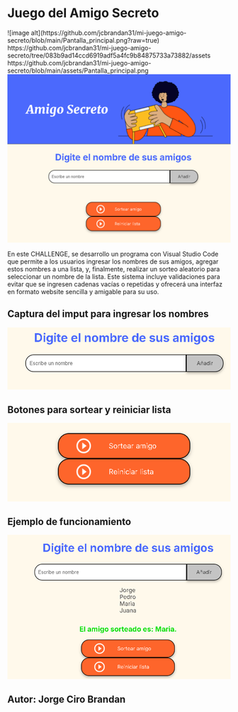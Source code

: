 <h1> Juego del Amigo Secreto </h1>
![image alt](https://github.com/jcbrandan31/mi-juego-amigo-secreto/blob/main/Pantalla_principal.png?raw=true)
https://github.com/jcbrandan31/mi-juego-amigo-secreto/tree/083b9ad14ccd6919adf5a4fc9b84875733a73882/assets
https://github.com/jcbrandan31/mi-juego-amigo-secreto/blob/main/assets/Pantalla_principal.png
<img src="assets/pantalla_principal.png" alt="Imagen representativa de amigo secreto">
<p>
En este CHALLENGE, se desarrollo un programa con Visual Studio Code que permite a los usuarios ingresar los nombres de sus amigos, agregar estos nombres a una lista, y, finalmente, realizar un sorteo aleatorio para seleccionar un nombre de la lista. Este sistema incluye validaciones para evitar que se ingresen cadenas vacías o repetidas y ofrecerá una interfaz en formato website sencilla y amigable para su uso.
</p>

<h2>Captura del imput para ingresar los nombres</h2>

<img src="assets/banner 1.png" alt="Imagen representativa de amigo secreto">

<h2> Botones para sortear y reiniciar lista</h2>

<img src="assets/banner 2.png" alt="Imagen representativa de amigo secreto">

<h2> Ejemplo de funcionamiento</h2>

<img src="assets/banner 3.png" alt="Imagen representativa de amigo secreto">
<h2> Autor: Jorge Ciro Brandan</h2>
